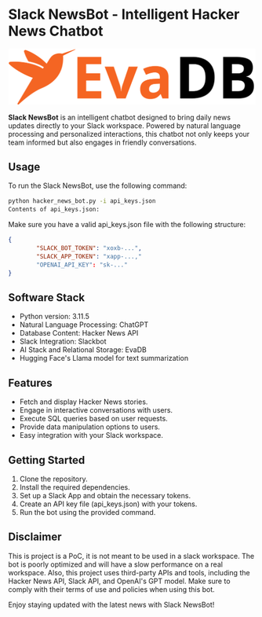 # Slack NewsBot - Intelligent Hacker News Chatbot

![Slack NewsBot](evadb-full-logo.svg)

**Slack NewsBot** is an intelligent chatbot designed to bring daily news updates directly to your Slack workspace. Powered by natural language processing and personalized interactions, this chatbot not only keeps your team informed but also engages in friendly conversations.

## Usage

To run the Slack NewsBot, use the following command:

```bash
python hacker_news_bot.py -i api_keys.json
Contents of api_keys.json:
```

Make sure you have a valid api_keys.json file with the following structure:
```json
{
        "SLACK_BOT_TOKEN": "xoxb-...",
        "SLACK_APP_TOKEN": "xapp-...,"
        "OPENAI_API_KEY": "sk-..."
}
```

## Software Stack
- Python version: 3.11.5
- Natural Language Processing: ChatGPT
- Database Content: Hacker News API
- Slack Integration: Slackbot
- AI Stack and Relational Storage: EvaDB
- Hugging Face's Llama model for text summarization
  
## Features
- Fetch and display Hacker News stories.
- Engage in interactive conversations with users.
- Execute SQL queries based on user requests.
- Provide data manipulation options to users.
- Easy integration with your Slack workspace.
  
## Getting Started
1. Clone the repository.
2. Install the required dependencies.
3. Set up a Slack App and obtain the necessary tokens.
4. Create an API key file (api_keys.json) with your tokens.
5. Run the bot using the provided command.

## Disclaimer
This is project is a PoC, it is not meant to be used in a slack workspace. The bot is poorly optimized and will have a slow performance on a real workspace.
Also, this project uses third-party APIs and tools, including the Hacker News API, Slack API, and OpenAI's GPT model. Make sure to comply with their terms of use and policies when using this bot.

Enjoy staying updated with the latest news with Slack NewsBot!

